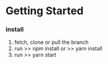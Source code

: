 # Getting Started 

### install
1. fetch, clone or pull the branch
2. run >> npm install or >> yarn install
3. run >> yarn start
